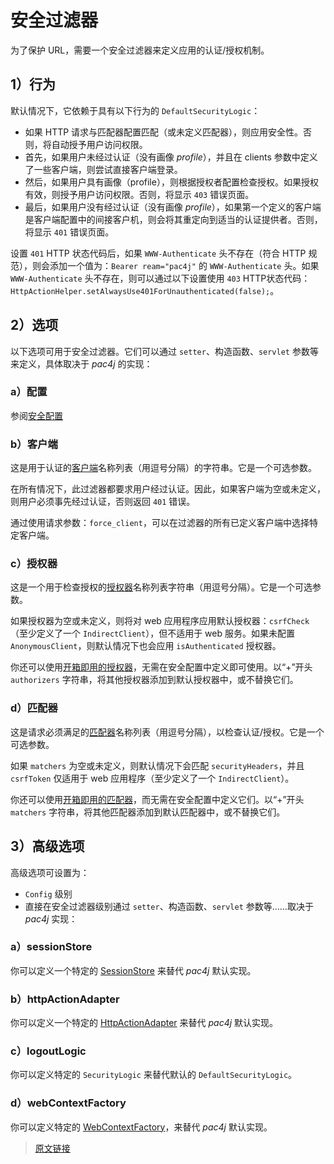 # 安全过滤器

为了保护 URL，需要一个安全过滤器来定义应用的认证/授权机制。

## 1）行为

默认情况下，它依赖于具有以下行为的 `DefaultSecurityLogic`：

- 如果 HTTP 请求与匹配器配置匹配（或未定义匹配器），则应用安全性。否则，将自动授予用户访问权限。
- 首先，如果用户未经过认证（没有画像 *profile*），并且在 clients 参数中定义了一些客户端，则尝试直接客户端登录。
- 然后，如果用户具有画像（profile），则根据授权者配置检查授权。如果授权有效，则授予用户访问权限。否则，将显示 `403` 错误页面。
- 最后，如果用户没有经过认证（没有画像 *profile*），如果第一个定义的客户端是客户端配置中的间接客户机，则会将其重定向到适当的认证提供者。否则，将显示 `401` 错误页面。

设置 `401` HTTP 状态代码后，如果 `WWW-Authenticate` 头不存在（符合 HTTP 规范），则会添加一个值为：`Bearer ream="pac4j"` 的 `WWW-Authenticate` 头。如果 `WWW-Authenticate` 头不存在，则可以通过以下设置使用 `403` HTTP状态代码：`HttpActionHelper.setAlwaysUse401ForUnauthenticated(false);`。

## 2）选项

以下选项可用于安全过滤器。它们可以通过 `setter`、构造函数、`servlet` 参数等来定义，具体取决于 *pac4j* 的实现：

### a）配置

参阅[安全配置](/config.html)

### b）客户端

这是用于认证的[客户端](/clients.html)名称列表（用逗号分隔）的字符串。它是一个可选参数。

在所有情况下，此过滤器都要求用户经过认证。因此，如果客户端为空或未定义，则用户必须事先经过认证，否则返回 `401` 错误。

通过使用请求参数：`force_client`，可以在过滤器的所有已定义客户端中选择特定客户端。

### c）授权器

这是一个用于检查授权的[授权器](/authorizer.html)名称列表字符串（用逗号分隔）。它是一个可选参数。

如果授权器为空或未定义，则将对 web 应用程序应用默认授权器：`csrfCheck`（至少定义了一个 `IndirectClient`），但不适用于 web 服务。如果未配置 `AnonymousClient`，则默认情况下也会应用 `isAuthenticated` 授权器。

你还可以使用[开箱即用的授权器](/authorizer.html#默认授权器名称)，无需在安全配置中定义即可使用。以“+”开头 `authorizers` 字符串，将其他授权器添加到默认授权器中，或不替换它们。

### d）匹配器

这是请求必须满足的[匹配器](/matcher.html)名称列表（用逗号分隔），以检查认证/授权。它是一个可选参数。

如果 `matchers` 为空或未定义，则默认情况下会匹配 `securityHeaders`，并且 `csrfToken` 仅适用于 web 应用程序（至少定义了一个 `IndirectClient`）。

你还可以使用[开箱即用的匹配器](/matcher.html#_3-默认匹配器)，而无需在安全配置中定义它们。以“+”开头 `matchers` 字符串，将其他匹配器添加到默认匹配器中，或不替换它们。

## 3）高级选项

高级选项可设置为：

- `Config` 级别
- 直接在安全过滤器级别通过 `setter`、构造函数、`servlet` 参数等……取决于 *pac4j* 实现：

### a）sessionStore

你可以定义一个特定的 [SessionStore](/session-store.html) 来替代 *pac4j* 默认实现。

### b）httpActionAdapter

你可以定义一个特定的 [HttpActionAdapter](/http-action-adapter.html) 来替代 *pac4j* 默认实现。

### c）logoutLogic

你可以定义特定的 `SecurityLogic` 来替代默认的 `DefaultSecurityLogic`。

### d）webContextFactory

你可以定义特定的 [WebContextFactory](/web-context.html)，来替代 *pac4j* 默认实现。

> [原文链接](https://www.pac4j.org/5.7.x/docs/security-filter.html)
